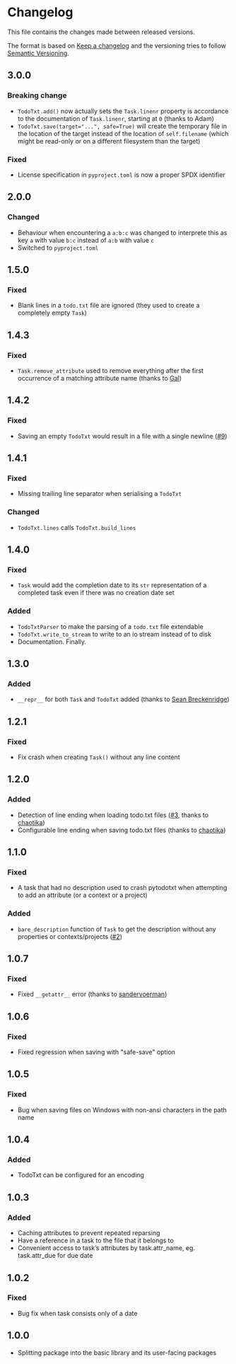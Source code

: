 # Changelog

This file contains the changes made between released versions.

The format is based on [Keep a changelog](https://keepachangelog.com/) and the versioning tries to follow
[Semantic Versioning](https://semver.org).

## 3.0.0
### Breaking change
- `TodoTxt.add()` now actually sets the `Task.linenr` property is accordance to the documentation of `Task.linenr`, starting at `0` (thanks to Adam)
- `TodoTxt.save(target="...", safe=True)` will create the temporary file in the location of the target instead of the location of `self.filename` (which might be read-only or on a different filesystem than the target)

### Fixed
- License specification in `pyproject.toml` is now a proper SPDX identifier


## 2.0.0
### Changed
- Behaviour when encountering a `a:b:c` was changed to interprete this as key `a` with value `b:c` instead of `a:b` with value `c`
- Switched to `pyproject.toml`


## 1.5.0
### Fixed
- Blank lines in a `todo.txt` file are ignored (they used to create a completely empty `Task`)


## 1.4.3
### Fixed
- `Task.remove_attribute` used to remove everything after the first occurrence of a matching attribute name (thanks to [Gal](https://github.com/gal064))


## 1.4.2
### Fixed
- Saving an empty `TodoTxt` would result in a file with a single newline ([#9](https://github.com/vonshednob/pytodotxt/issues/9))


## 1.4.1
### Fixed
- Missing trailing line separator when serialising a `TodoTxt`

### Changed
- `TodoTxt.lines` calls `TodoTxt.build_lines`


## 1.4.0
### Fixed
- `Task` would add the completion date to its `str` representation of a completed task even if there was no creation date set

### Added
- `TodoTxtParser` to make the parsing of a `todo.txt` file extendable
- `TodoTxt.write_to_stream` to write to an io stream instead of to disk
- Documentation. Finally.


## 1.3.0
### Added
- `__repr__` for both `Task` and `TodoTxt` added (thanks to [Sean Breckenridge](https://github.com/seanbreckenridge))

## 1.2.1
### Fixed
- Fix crash when creating `Task()` without any line content

## 1.2.0
### Added
- Detection of line ending when loading todo.txt files ([#3](https://github.com/vonshednob/pytodotxt/issues/3), thanks to [chaotika](https://github.com/chaotika))
- Configurable line ending when saving todo.txt files (thanks to [chaotika](https://github.com/chaotika))

## 1.1.0
### Fixed
- A task that had no description used to crash pytodotxt when attempting to add an attribute (or a context or a project)

### Added
- `bare_description` function of `Task` to get the description without any properties or contexts/projects ([#2](https://github.com/vonshednob/pytodotxt/issues/2))

## 1.0.7
### Fixed
- Fixed `__getattr__` error (thanks to [sandervoerman](https://github.com/sandervoerman))

## 1.0.6
### Fixed
- Fixed regression when saving with "safe-save" option

## 1.0.5
### Fixed
- Bug when saving files on Windows with non-ansi characters in the path name

## 1.0.4
### Added
- TodoTxt can be configured for an encoding

## 1.0.3
### Added
- Caching attributes to prevent repeated reparsing
- Have a reference in a task to the file that it belongs to
- Convenient access to task’s attributes by task.attr_name, eg. task.attr_due
  for due date

## 1.0.2
### Fixed
- Bug fix when task consists only of a date

## 1.0.0
- Splitting package into the basic library and its user-facing packages

